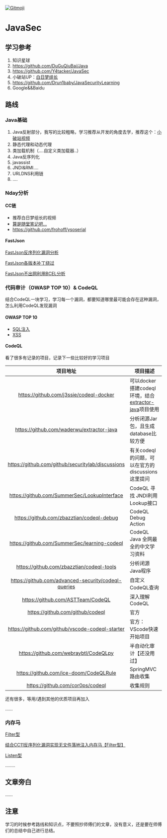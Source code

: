 <a href="https://gitmoji.dev">
  <img src="https://img.shields.io/badge/gitmoji-%20😜%20😍-FFDD67.svg?style=flat-square" alt="Gitmoji">
</a>

# JavaSec

## 学习参考
1. 知识星球
2. https://github.com/DuGuQiuBai/Java
3. https://github.com/Y4tacker/JavaSec
4. 小破站UP：[白日梦组长](https://space.bilibili.com/2142877265)
5. https://github.com/Drun1baby/JavaSecurityLearning
6. Google&&Baidu

## 路线
### Java基础
1. Java反射部分，我写的比较粗略，学习推荐从开发的角度去学，推荐这个：[小破站视频](https://www.bilibili.com/video/BV1C4411373T)
2. 静态代理和动态代理
3. 类加载机制（....自定义类加载器..）
4. Java反序列化
5. javassist
6. JNDI&RMI....
7. URLDNS利用链
8. ....
### Nday分析
#### CC链
- 推荐白日梦组长的视频
- [算是随堂笔记吧...](https://github.com/zxcv0221/JavaSec/tree/main/Nday%E6%BC%8F%E6%B4%9E%E5%88%86%E6%9E%90/Commons-Collections)
- https://github.com/frohoff/ysoserial

#### FastJson

[FastJson反序列化漏洞分析](https://github.com/zxcv0221/JavaSec/blob/main/Nday%E6%BC%8F%E6%B4%9E%E5%88%86%E6%9E%90/FastJson/FastJson%E5%8F%8D%E5%BA%8F%E5%88%97%E5%8C%96%E6%BC%8F%E6%B4%9E%E5%88%86%E6%9E%90/FastJson%E5%8F%8D%E5%BA%8F%E5%88%97%E5%8C%96%E6%BC%8F%E6%B4%9E%E5%88%86%E6%9E%90.md)

[FastJson各版本补丁绕过](https://github.com/zxcv0221/JavaSec/blob/main/Nday%E6%BC%8F%E6%B4%9E%E5%88%86%E6%9E%90/FastJson/FastJson%E5%90%84%E7%89%88%E6%9C%AC%E8%A1%A5%E4%B8%81%E7%BB%95%E8%BF%87%E5%88%86%E6%9E%90/FastJson%E5%90%84%E7%89%88%E6%9C%AC%E8%A1%A5%E4%B8%81%E7%BB%95%E8%BF%87%E5%88%86%E6%9E%90.md)

[FastJson不出网利用BCEL分析](https://github.com/zxcv0221/JavaSec/blob/main/Nday%E6%BC%8F%E6%B4%9E%E5%88%86%E6%9E%90/FastJson/FastJson%E4%B8%8D%E5%87%BA%E7%BD%91%E5%88%A9%E7%94%A8BCEL%E5%88%86%E6%9E%90/FastJson%E4%B8%8D%E5%87%BA%E7%BD%91%E5%88%A9%E7%94%A8BCEL%E5%88%86%E6%9E%90.md)



### 代码审计（OWASP TOP 10）& CodeQL
结合CodeQL一块学习，学习每一个漏洞，都要知道哪里最可能会存在这种漏洞，怎么利用CodeQL发现漏洞

#### OWASP TOP 10
- [SQL注入](https://github.com/zxcv0221/JavaSec/tree/main/%E5%B8%B8%E8%A7%81%E6%BC%8F%E6%B4%9E/SQL%E6%B3%A8%E5%85%A5%E6%BC%8F%E6%B4%9E)
- [XSS](https://github.com/zxcv0221/JavaSec/tree/main/%E5%B8%B8%E8%A7%81%E6%BC%8F%E6%B4%9E/XSS%E6%BC%8F%E6%B4%9E)
#### CodeQL

看了很多有记录的项目，记录下一些比较好的学习项目

|                      项目地址                       | 项目描述                                                     |
| :-------------------------------------------------: | ------------------------------------------------------------ |
|       https://github.com/j3ssie/codeql-docker       | 可以docker搭建codeql环境，结合[extractor-java](https://github.com/waderwu/extractor-java)项目使用 |
|      https://github.com/waderwu/extractor-java      | 分析闭源Jar包，且生成database比较方便                        |
|  https://github.com/github/securitylab/discussions  | 有关codeql的问题，可以在官方的discussions这里提问            |
|    https://github.com/SummerSec/LookupInterface     | CodeQL 寻找 JNDI利用 Lookup接口                              |
|      https://github.com/zbazztian/codeql-debug      | CodeQL Debug Action                                          |
|    https://github.com/SummerSec/learning-codeql     | CodeQL Java 全网最全的中文学习资料                           |
|      https://github.com/zbazztian/codeql-tools      | 分析闭源Java程序                                             |
| https://github.com/advanced-security/codeql-queries | 自定义CodeQL查询                                             |
|          https://github.com/ASTTeam/CodeQL          | 深入理解CodeQL                                               |
|          https://github.com/github/codeql           | 官方                                                         |
|   https://github.com/github/vscode-codeql-starter   | 官方：VScode快速开始项目                                     |
|        https://github.com/webraybtl/CodeQLpy        | 半自动化审计【还没用过】                                     |
|       https://github.com/ice-doom/CodeQLRule        | SpringMVC路由收集                                            |
|          https://github.com/cor0ps/codeql           | 收集规则                                                     |

还有很多，等用/遇到其他的优质项目再加入

......

### 内存马

[Filter型](https://github.com/zxcv0221/JavaSec/blob/main/%E5%86%85%E5%AD%98%E9%A9%AC/Tomcat/%E4%BB%8ETomcat%E5%9F%BA%E7%A1%80%E5%88%B0Filter%E5%9E%8B%E5%86%85%E5%AD%98%E9%A9%AC/%E4%BB%8ETomcat%E5%9F%BA%E7%A1%80%E5%88%B0Filter%E5%9E%8B%E5%86%85%E5%AD%98%E9%A9%AC.md)

[结合CC11反序列化漏洞实现无文件落地注入内存马【Filter型】](https://github.com/zxcv0221/JavaSec/blob/main/%E5%86%85%E5%AD%98%E9%A9%AC/Tomcat/%E7%BB%93%E5%90%88CC11%E5%AE%9E%E7%8E%B0%E6%97%A0%E6%96%87%E4%BB%B6%E8%90%BD%E5%9C%B0%E5%86%85%E5%AD%98%E9%A9%AC%E6%B3%A8%E5%85%A5/%E7%BB%93%E5%90%88CC11%E5%AE%9E%E7%8E%B0%E6%97%A0%E6%96%87%E4%BB%B6%E8%90%BD%E5%9C%B0%E5%86%85%E5%AD%98%E9%A9%AC%E6%B3%A8%E5%85%A5.md)

[Listen型](https://github.com/zxcv0221/JavaSec/blob/main/%E5%86%85%E5%AD%98%E9%A9%AC/Tomcat/Listen%E5%9E%8B%E5%86%85%E5%AD%98%E9%A9%AC/Listen%E5%9E%8B%E5%86%85%E5%AD%98%E9%A9%AC.md)

........

## 文章旁白

......

## 注意
学习的时候参考路线和知识点，不要照抄师傅们的文章，没有意义，还是要在师傅们的总结中自己进行总结。
